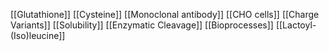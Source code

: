 [[Glutathione]]
[[Cysteine]]
[[Monoclonal antibody]]
[[CHO cells]]
[[Charge Variants]]
[[Solubility]]
[[Enzymatic Cleavage]]
[[Bioprocesses]]
[[Lactoyl- (Iso)leucine]]
